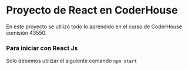 # Proyecto de React en CoderHouse


En este proyecto se utilizó todo lo aprendido en el curso de CoderHouse comisión 43550.


### Para iniciar con React Js 

Solo debemos utilizar el siguiente comando `npm start`


